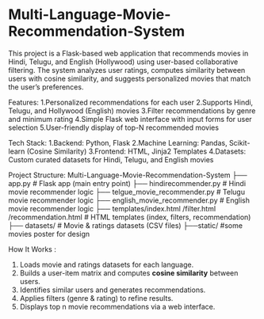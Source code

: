 # Multi-Language-Movie-Recommendation-System
This project is a Flask-based web application that recommends movies in Hindi, Telugu, and English (Hollywood) using user-based collaborative filtering. The system analyzes user ratings, computes similarity between users with cosine similarity, and suggests personalized movies that match the user’s preferences.

Features:
1.Personalized recommendations for each user
2.Supports Hindi, Telugu, and Hollywood (English) movies
3.Filter recommendations by genre and minimum rating
4.Simple Flask web interface with input forms for user selection
5.User-friendly display of top-N recommended movies


Tech Stack:
1.Backend: Python, Flask
2.Machine Learning: Pandas, Scikit-learn (Cosine Similarity)
3.Frontend: HTML, Jinja2 Templates
4.Datasets: Custom curated datasets for Hindi, Telugu, and English movies


Project Structure:
Multi-Language-Movie-Recommendation-System
├── app.py                        # Flask app (main entry point)
├── hindirecommender.py           # Hindi movie recommender logic
├── telgue_movie_recommender.py   # Telugu movie recommender logic
├── english_movie_recommender.py  # English movie recommender logic
├── templates/index.html
            /filter.html
            /recommendation.html  # HTML templates (index, filters, recommendation)
├── datasets/                     # Movie & ratings datasets (CSV files)
├──static/                        #some movies poster for design


How It Works :
1. Loads movie and ratings datasets for each language.  
2. Builds a user-item matrix and computes **cosine similarity** between users.  
3. Identifies similar users and generates recommendations.  
4. Applies filters (genre & rating) to refine results.  
5. Displays top n movie recommendations via a web interface.


